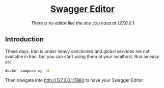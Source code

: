 <h1 align="center"><a href="https://github.com/swagger-api/swagger-editor">Swagger Editor</a></h1>

<h6 align="center">There is no editor like the one you hava at 127.0.0.1</h6>

## Introduction

These days, Iran is under heavy sanctioned and global services are not available in Iran, but you can start using them at your localhost.
Run as easy as:

```bash
docker compose up -d
```

Then navigate into <http://127.0.0.1:7880> to have your Swagger Editor.
